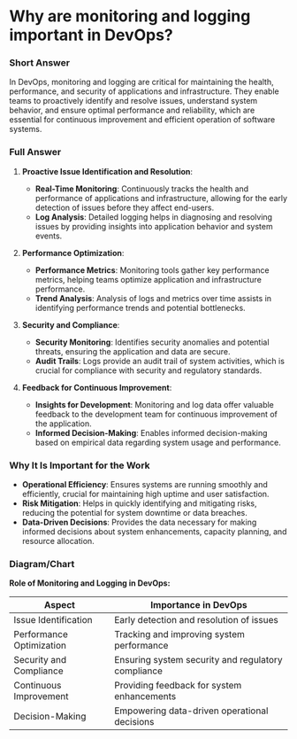 # Why are monitoring and logging important in DevOps?

### Short Answer
In DevOps, monitoring and logging are critical for maintaining the health, performance, and security of applications and infrastructure. They enable teams to proactively identify and resolve issues, understand system behavior, and ensure optimal performance and reliability, which are essential for continuous improvement and efficient operation of software systems.

### Full Answer
1. **Proactive Issue Identification and Resolution**:
    - **Real-Time Monitoring**: Continuously tracks the health and performance of applications and infrastructure, allowing for the early detection of issues before they affect end-users.
    - **Log Analysis**: Detailed logging helps in diagnosing and resolving issues by providing insights into application behavior and system events.

2. **Performance Optimization**:
    - **Performance Metrics**: Monitoring tools gather key performance metrics, helping teams optimize application and infrastructure performance.
    - **Trend Analysis**: Analysis of logs and metrics over time assists in identifying performance trends and potential bottlenecks.

3. **Security and Compliance**:
    - **Security Monitoring**: Identifies security anomalies and potential threats, ensuring the application and data are secure.
    - **Audit Trails**: Logs provide an audit trail of system activities, which is crucial for compliance with security and regulatory standards.

4. **Feedback for Continuous Improvement**:
    - **Insights for Development**: Monitoring and log data offer valuable feedback to the development team for continuous improvement of the application.
    - **Informed Decision-Making**: Enables informed decision-making based on empirical data regarding system usage and performance.

### Why It Is Important for the Work
- **Operational Efficiency**: Ensures systems are running smoothly and efficiently, crucial for maintaining high uptime and user satisfaction.
- **Risk Mitigation**: Helps in quickly identifying and mitigating risks, reducing the potential for system downtime or data breaches.
- **Data-Driven Decisions**: Provides the data necessary for making informed decisions about system enhancements, capacity planning, and resource allocation.

### Diagram/Chart
**Role of Monitoring and Logging in DevOps:**

| Aspect                  | Importance in DevOps                        |
|-------------------------|---------------------------------------------|
| Issue Identification    | Early detection and resolution of issues    |
| Performance Optimization| Tracking and improving system performance   |
| Security and Compliance | Ensuring system security and regulatory compliance |
| Continuous Improvement  | Providing feedback for system enhancements  |
| Decision-Making         | Empowering data-driven operational decisions |